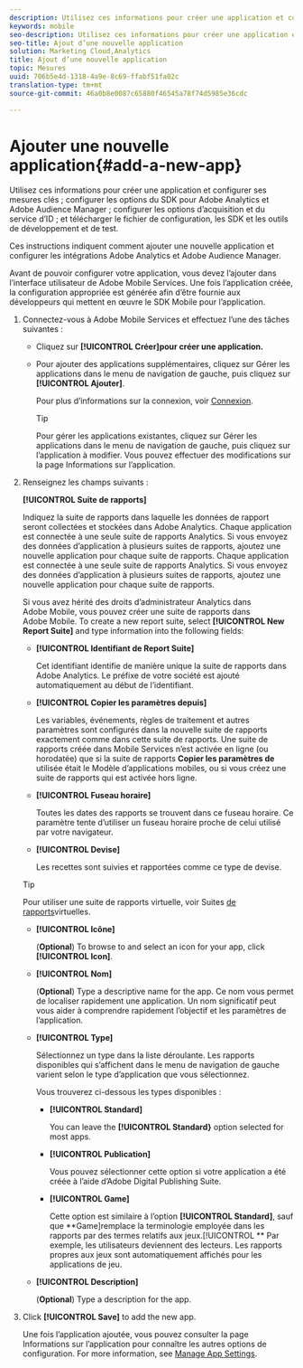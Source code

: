 ```yaml
---
description: Utilisez ces informations pour créer une application et configurer ses mesures clés ; configurer les options du SDK pour Adobe Analytics et Adobe Audience Manager ; configurer les options d’acquisition et du service d’ID ; et télécharger le fichier de configuration, les SDK et les outils de développement et de test.
keywords: mobile
seo-description: Utilisez ces informations pour créer une application et configurer ses mesures clés ; configurer les options du SDK pour Adobe Analytics et Adobe Audience Manager ; configurer les options d’acquisition et du service d’ID ; et télécharger le fichier de configuration, les SDK et les outils de développement et de test.
seo-title: Ajout d’une nouvelle application
solution: Marketing Cloud,Analytics
title: Ajout d’une nouvelle application
topic: Mesures
uuid: 706b5e4d-1318-4a9e-8c69-ffabf51fa02c
translation-type: tm+mt
source-git-commit: 46a0b8e0087c65880f46545a78f74d5985e36cdc

---
```



# Ajouter une nouvelle application{#add-a-new-app}

Utilisez ces informations pour créer une application et configurer ses mesures clés ; configurer les options du SDK pour Adobe Analytics et Adobe Audience Manager ; configurer les options d’acquisition et du service d’ID ; et télécharger le fichier de configuration, les SDK et les outils de développement et de test.

Ces instructions indiquent comment ajouter une nouvelle application et configurer les intégrations Adobe Analytics et Adobe Audience Manager.

Avant de pouvoir configurer votre application, vous devez l’ajouter dans l’interface utilisateur de Adobe Mobile Services. Une fois l’application créée, la configuration appropriée est générée afin d’être fournie aux développeurs qui mettent en œuvre le SDK Mobile pour l’application.

1. Connectez-vous à Adobe Mobile Services et effectuez l’une des tâches suivantes : 

   * Cliquez sur **[!UICONTROL Créer]pour créer une application.**
   * Pour ajouter des applications supplémentaires, cliquez sur Gérer les applications dans le menu de navigation de gauche, puis cliquez sur **[!UICONTROL Ajouter]**.

      Pour plus d’informations sur la connexion, voir [Connexion](/help/using/gs/gs-signin.md).

      >[!TIP]
      >
      >Pour gérer les applications existantes, cliquez sur Gérer les applications dans le menu de navigation de gauche, puis cliquez sur l’application à modifier. Vous pouvez effectuer des modifications sur la page Informations sur l’application.

1. Renseignez les champs suivants :

   **[!UICONTROL Suite de rapports]**

   Indiquez la suite de rapports dans laquelle les données de rapport seront collectées et stockées dans Adobe Analytics. Chaque application est connectée à une seule suite de rapports Analytics. Si vous envoyez des données d’application à plusieurs suites de rapports, ajoutez une nouvelle application pour chaque suite de rapports. Chaque application est connectée à une seule suite de rapports Analytics. Si vous envoyez des données d’application à plusieurs suites de rapports, ajoutez une nouvelle application pour chaque suite de rapports.

   Si vous avez hérité des droits d’administrateur Analytics dans Adobe Mobile, vous pouvez créer une suite de rapports dans Adobe Mobile. To create a new report suite, select **[!UICONTROL New Report Suite]** and type information into the following fields:

   * **[!UICONTROL Identifiant de Report Suite]**

      Cet identifiant identifie de manière unique la suite de rapports dans Adobe Analytics. Le préfixe de votre société est ajouté automatiquement au début de l’identifiant.

   * **[!UICONTROL Copier les paramètres depuis]**

      Les variables, événements, règles de traitement et autres paramètres sont configurés dans la nouvelle suite de rapports exactement comme dans cette suite de rapports. Une suite de rapports créée dans Mobile Services n’est activée en ligne (ou horodatée) que si la suite de rapports **Copier les paramètres de** utilisée était le Modèle d’applications mobiles, ou si vous créez une suite de rapports qui est activée hors ligne.

   * **[!UICONTROL Fuseau horaire]**

      Toutes les dates des rapports se trouvent dans ce fuseau horaire. Ce paramètre tente d’utiliser un fuseau horaire proche de celui utilisé par votre navigateur.

   * **[!UICONTROL Devise]**

      Les recettes sont suivies et rapportées comme ce type de devise.
   >[!TIP]
   >
   >Pour utiliser une suite de rapports virtuelle, voir Suites [de rapports](/help/using/manage-apps/c-mob-vrs.md)virtuelles.

   * **[!UICONTROL Icône]**

      (**Optional**) To browse to and select an icon for your app, click **[!UICONTROL Icon]**.

   * **[!UICONTROL Nom]**

      (**Optional**) Type a descriptive name for the app. Ce nom vous permet de localiser rapidement une application. Un nom significatif peut vous aider à comprendre rapidement l’objectif et les paramètres de l’application.

   * **[!UICONTROL Type]**

      Sélectionnez un type dans la liste déroulante. Les rapports disponibles qui s’affichent dans le menu de navigation de gauche varient selon le type d’application que vous sélectionnez.

      Vous trouverez ci-dessous les types disponibles :

      * **[!UICONTROL Standard]**

         You can leave the **[!UICONTROL Standard}** option selected for most apps.

      * **[!UICONTROL Publication]**

         Vous pouvez sélectionner cette option si votre application a été créée à l’aide d’Adobe Digital Publishing Suite.

      * **[!UICONTROL Game]**

         Cette option est similaire à l’option **[!UICONTROL Standard]**, sauf que **Game]remplace la terminologie employée dans les rapports par des termes relatifs aux jeux.[!UICONTROL ** Par exemple, les utilisateurs deviennent des lecteurs. Les rapports propres aux jeux sont automatiquement affichés pour les applications de jeu.
   * **[!UICONTROL Description]**

      (**Optional**) Type a description for the app.



1. Click **[!UICONTROL Save]** to add the new app.

   Une fois l’application ajoutée, vous pouvez consulter la page Informations sur l’application pour connaître les autres options de configuration. For more information, see [Manage App Settings](/help/using/c-manage-app-settings/c-manage-app-settings.md).

